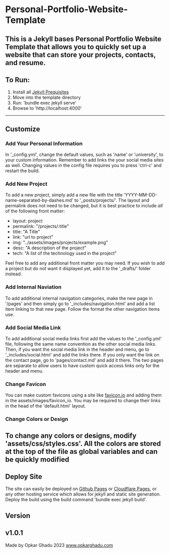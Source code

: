 # Personal-Portfolio-Website-Template
This is a Jekyll bases Personal Portfolio Website Template that allows you to quickly set up a website that can store your projects, contacts, and resume.
---
## To Run:
1. Install all [Jekyll Prequisites](https://jekyllrb.com/docs/installation/)
2. Move into the template directory
3. Run: 'bundle exec jekyll serve'
4. Browse to 'http://localhost:4000'
--- 
## Customize
### Add Your Personal Information
In '_config.yml', change the default values, such as 'name' or 'university', to your custom information. Remember to add links the your social media sites as well. Changing values in the config file requires you to press 'ctrl-c' and restart the build.
### Add New Project
To add a new project, simply add a new file with the title 'YYYY-MM-DD-name-separated-by-dashes.md' to '_posts/projects/'. The layout and permalink does not need to be changed, but it is best practice to include *all* of the following front matter:  
- layout: project
- permalink: "/projects/:title"
- title:  "A Title"
- link: "url to project"
- img: "../assets/images/projects/example.png"
- desc: "A description of the project"
- tech: "A list of the technology used in the project"

Feel free to add any additional front matter you may need. If you wish to add a project but do not want it displayed yet, add it to the '_drafts/' folder instead.
### Add Internal Naviation
To add additional internal navigation categories, make the new page in '/pages' and then simply go to '_includes/navigation.html' and add a list item linking to that new page. Follow the format the other navigation items use.
### Add Social Media Link
To add additional social media links first add the values to the '_config.yml' file, following the same name convention as the other social media links. Then, if you want the social media link in the header and menu, go to '_includes/social.html' and add the links there. If you only want the link on the contact page, go to 'pages/contact.md' and add it there. The two pages are separate to allow users to have custom quick access links only for the header and menu.
### Change Favicon
You can make custom favicons using a site like [favicon.io](https://favicon.io/) and adding them in the assets/images/favicon_io. You may be required to change their links in the head of the 'default.html' layout.
### Change Colors or Design
To change any colors or designs, modify 'assets/css/styles.css'. All the colors are stored at the top of the file as global variables and can be quickly modified
---
## Deploy Site
The site can easily be deployed on [Github Pages](https://docs.github.com/en/pages/setting-up-a-github-pages-site-with-jekyll/creating-a-github-pages-site-with-jekyll) or [Cloudflare Pages](https://developers.cloudflare.com/pages/framework-guides/deploy-a-jekyll-site/), or any other hosting service which allows for jekyll and static site generation. Deploy the build using the build command 'bundle exec jekyll build'.
## Version
v1.0.1
---
Made by Opkar Ghadu 2023
www.opkarghadu.com
